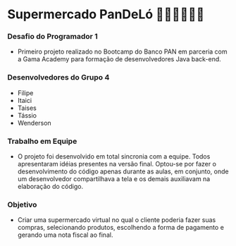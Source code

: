 # Supermercado PanDeLó 🍞🍖🧅🍓🥦🍫  


### Desafio do Programador 1
- Primeiro projeto realizado no Bootcamp do Banco PAN em parceria com a Gama Academy para formação de desenvolvedores Java back-end.

### Desenvolvedores do Grupo 4
- Filipe
- Itaici
- Taises
- Tássio
- Wenderson

### Trabalho em Equipe
- O projeto foi desenvolvido em total sincronia com a equipe. Todos apresentaram idéias presentes na versão final. Optou-se por fazer o desenvolvimento do código apenas durante as aulas, em conjunto, onde um desenvolvedor compartilhava a tela e os demais auxiliavam na elaboração do código.

### Objetivo
 - Criar uma supermercado virtual no qual o cliente poderia fazer suas compras, selecionando produtos, escolhendo a forma de pagamento e gerando uma nota fiscal ao final. 







